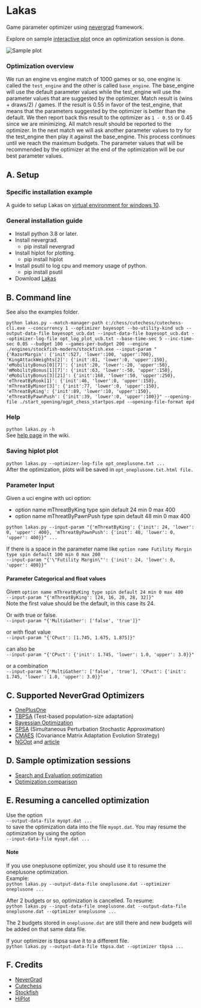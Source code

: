 # Lakas
Game parameter optimizer using [nevergrad](https://github.com/facebookresearch/nevergrad) framework.

Explore on sample [interactive plot](https://fsmosca.github.io/Lakas/) once an optimization session is done.

![Sample plot](https://i.imgur.com/fVPN366.png)

### Optimization overview
We run an engine vs engine match of 1000 games or so, one engine is called the `test_engine` and the other is called `base_engine`. The base_engine will use the default parameter values while the test_engine will use the parameter values that are suggested by the optimizer. Match result is (wins + draws/2) / games. If the result is 0.55 in favor of the test_engine, that means that the parameters suggested by the optimizer is better than the default. We then report back this result to the optimizer as `1 - 0.55` or
0.45 since we are minimizing. All match result should be reported to the optimizer. In the next match we will ask another parameter values to try for the test_engine then play it against the base_engine. This process continues until we reach the maximum budgets. The parameter values that will be recommended by the optimizer at the end of the optimization will be our best parameter values.


## A. Setup
### Specific installation example
A guide to setup Lakas on [virtual environment for windows 10](https://github.com/fsmosca/Lakas/wiki/Windows-10-setup).

### General installation guide
* Install python 3.8 or later.  
* Install nevergrad.  
  * pip install nevergrad
* Install hiplot for plotting.  
  * pip install hiplot
* Install psutil to log cpu and memory usage of python.  
  * pip install psutil  
* Download [Lakas](https://github.com/fsmosca/Lakas/archive/main.zip)
  
## B. Command line
See also the examples folder.  

```
python lakas.py --match-manager-path c:/chess/cutechess/cutechess-cli.exe --concurrency 1 --optimizer bayesopt --bo-utility-kind ucb --output-data-file bayesopt_ucb.dat --input-data-file bayesopt_ucb.dat --optimizer-log-file opt_log_plot_ucb.txt --base-time-sec 5 --inc-time-sec 0.05 --budget 100 --games-per-budget 200 --engine ./engines/stockfish-modern/stockfish.exe --input-param "{'RazorMargin': {'init':527, 'lower':100, 'upper':700}, 'KingAttackWeights[2]': {'init':81, 'lower':0, 'upper':150}, 'eMobilityBonus[0][7]': {'init':20, 'lower':-20, 'upper':50}, 'mMobilityBonus[1][7]': {'init':63, 'lower':-50, 'upper':150}, 'eMobilityBonus[3][21]': {'init':168, 'lower':50, 'upper':250}, 'eThreatByRook[1]': {'init':46, 'lower':0, 'upper':150}, 'mThreatByMinor[3]': {'init':77, 'lower':0, 'upper':150}, 'eThreatByKing': {'init':89, 'lower':10, 'upper':150}, 'eThreatByPawnPush': {'init':39, 'lower':0, 'upper':100}}" --opening-file ./start_opening/ogpt_chess_startpos.epd --opening-file-format epd
```

### Help
`python lakas.py -h`  
See [help page](https://github.com/fsmosca/Lakas/wiki/Help) in the wiki.

### Saving hiplot plot
`python lakas.py --optimizer-log-file opt_oneplusone.txt ...`  
After the optimization, plots will be saved in `opt_oneplusone.txt.html file.`

### Parameter Input
Given a uci engine with uci option:  
  * option name mThreatByKing type spin default 24 min 0 max 400
  * option name mThreatByPawnPush type spin default 48 min 0 max 400

```
python lakas.py --input-param "{'mThreatByKing': {'init': 24, 'lower': 0, 'upper': 400}, 'mThreatByPawnPush': {'init': 48, 'lower': 0, 'upper': 400}}" ...
```

If there is a space in the parameter name like `option name Futility Margin type spin default 100 min 0 max 200`  
`--input-param "{'\"Futility Margin\"': {'init': 24, 'lower': 0, 'upper': 400}}"`

#### Parameter Categorical and float values
Given `option name mThreatByKing type spin default 24 min 0 max 400`  
`--input-param "{'mThreatByKing': [24, 16, 20, 28, 32]}"`  
Note the first value should be the default, in this case its 24.  

Or with true or false.  
`--input-param "{'MultiGather': ['false', 'true']}"`  

or with float value  
`--input-param "{'CPuct': [1.745, 1.675, 1.875]}"` 

can also be  
`--input-param "{'CPuct': {'init': 1.745, 'lower': 1.0, 'upper': 3.0}}"`  

or a combination  
`--input-param "{'MultiGather': ['false', 'true'], 'CPuct': {'init': 1.745, 'lower': 1.0, 'upper': 3.0}}"`

## C. Supported NeverGrad Optimizers
* [OnePlusOne](https://facebookresearch.github.io/nevergrad/optimizers_ref.html#nevergrad.optimization.optimizerlib.ParametrizedOnePlusOne)
* [TBPSA](https://facebookresearch.github.io/nevergrad/optimizers_ref.html#nevergrad.optimization.optimizerlib.ParametrizedTBPSA) (Test-based population-size adaptation)
* [Bayessian Optimization](https://facebookresearch.github.io/nevergrad/optimizers_ref.html?highlight=logger#nevergrad.optimization.optimizerlib.ParametrizedBO)
* [SPSA](https://facebookresearch.github.io/nevergrad/optimizers_ref.html?highlight=spsa#nevergrad.optimization.optimizerlib.SPSA) (Simultaneous Perturbation Stochastic Approximation)
* [CMAES](https://facebookresearch.github.io/nevergrad/optimizers_ref.html#nevergrad.optimization.optimizerlib.ParametrizedCMA) (Covariance Matrix Adaptation Evolution Strategy)
* [NGOpt](https://facebookresearch.github.io/nevergrad/optimizers_ref.html#nevergrad.optimization.optimizerlib.NGOpt) and [article](https://arxiv.org/pdf/2004.14014.pdf)


## D. Sample optimization sessions
* [Search and Evaluation optimization](https://github.com/fsmosca/Lakas/wiki/Search-and-Evaluation-parameter-Optimization)
* [Optimization comparison](https://github.com/fsmosca/Lakas/wiki/Optimization-Comparison)


## E. Resuming a cancelled optimization
Use the option  
`--output-data-file myopt.dat ...`  
to save the optimization data into the file `myopt.dat`. You may resume the optimization by using the option  
`--input-data-file myopt.dat ...`

#### Note
If you use oneplusone optimizer, you should use it to resume the oneplusone optimization.  
Example:  
`python lakas.py --output-data-file oneplusone.dat --optimizer oneplusone ...`  

After 2 budgets or so, optimization is cancelled. To resume:  
`python lakas.py --input-data-file oneplusone.dat --output-data-file oneplusone.dat --optimizer oneplusone ...`  

The 2 budgets stored in `oneplusone.dat` are still there and new budgets will be added on that same data file.

If your optimizer is tbpsa save it to a different file.  
`python lakas.py --output-data-file tbpsa.dat --optimizer tbpsa ...`  

## F. Credits
* [NeverGrad](https://github.com/facebookresearch/nevergrad)
* [Cutechess](https://github.com/cutechess/cutechess)
* [Stockfish](https://stockfishchess.org/)
* [HiPlot](https://github.com/facebookresearch/hiplot)
